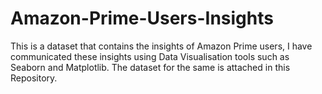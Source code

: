 # Amazon-Prime-Users-Insights
This is a dataset that contains the insights of Amazon Prime users, I have communicated these insights using Data Visualisation tools such as Seaborn and Matplotlib.
The dataset for the same is attached in this Repository.
